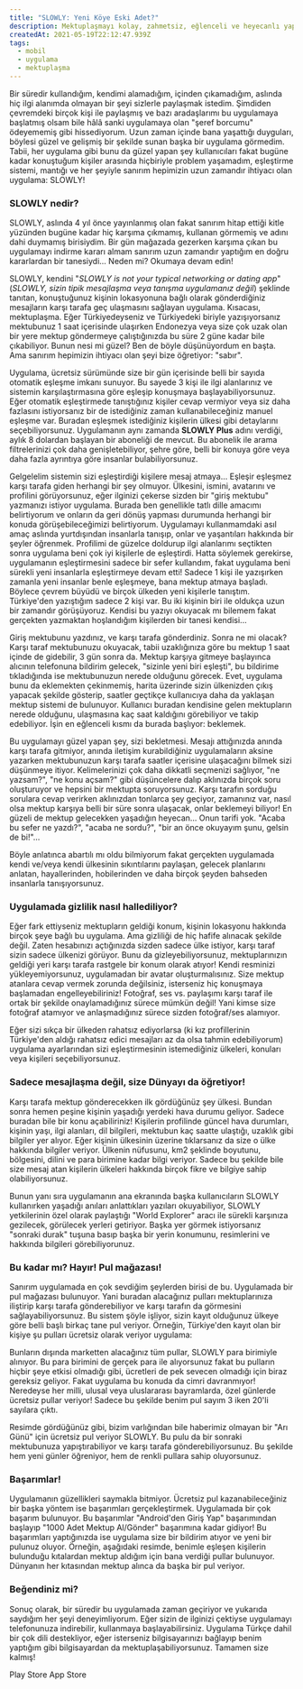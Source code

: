```yaml
---
title: "SLOWLY: Yeni Köye Eski Adet?"
description: Mektuplaşmayı kolay, zahmetsiz, eğlenceli ve heyecanlı yapan uygulama SLOWLY hakkında keni görüşlerim ve fikirlerim!
createdAt: 2021-05-19T22:12:47.939Z
tags:
  - mobil
  - uygulama
  - mektuplaşma
---
```


Bir süredir kullandığım, kendimi alamadığım, içinden çıkamadığım, aslında hiç ilgi alanımda olmayan bir şeyi sizlerle paylaşmak istedim. Şimdiden çevremdeki birçok kişi ile paylaşmış ve bazı aradaşlarımı bu uygulamaya başlatmış olsam bile hâlâ sanki uygulamaya olan "şeref borcumu" ödeyememiş gibi hissediyorum. Uzun zaman içinde bana yaşattığı duyguları, böylesi güzel ve gelişmiş bir şekilde sunan başka bir uygulama görmedim. Tabii, her uygulama gibi bunu da güzel yapan şey kullanıcıları fakat bugüne kadar konuştuğum kişiler arasında hiçbiriyle problem yaşamadım, eşleştirme sistemi, mantığı ve her şeyiyle sanırım hepimizin uzun zamandır ihtiyacı olan uygulama: SLOWLY!

### SLOWLY nedir?

SLOWLY, aslında 4 yıl önce yayınlanmış olan fakat sanırım hitap ettiği kitle yüzünden bugüne kadar hiç karşıma çıkmamış, kullanan görmemiş ve adını dahi duymamış birisiydim. Bir gün mağazada gezerken karşıma çıkan bu uygulamayı indirme kararı almam sanırım uzun zamandır yaptığım en doğru kararlardan bir tanesiydi... Neden mi? Okumaya devam edin!

SLOWLY, kendini "_SLOWLY is not your typical networking or dating app_" (_SLOWLY, sizin tipik mesajlaşma veya tanışma uygulamanız değil_) şeklinde tanıtan, konuştuğunuz kişinin lokasyonuna bağlı olarak gönderdiğiniz mesajların karşı tarafa geç ulaşmasını sağlayan uygulama. Kısacası, mektuplaşma. Eğer Türkiyedeyseniz ve Türkiyedeki biriyle yazışıyorsanız mektubunuz 1 saat içerisinde ulaşırken Endonezya veya size çok uzak olan bir yere mektup göndermeye çalıştığınızda bu süre 2 güne kadar bile çıkabiliyor. Bunun nesi mi güzel? Ben de böyle düşünüyordum en başta. Ama sanırım hepimizin ihtiyacı olan şeyi bize öğretiyor: "sabır".

Uygulama, ücretsiz sürümünde size bir gün içerisinde belli bir sayıda otomatik eşleşme imkanı sunuyor. Bu sayede 3 kişi ile ilgi alanlarınız ve sistemin karşılaştırmasına göre eşleşip konuşmaya başlayabiliyorsunuz. Eğer otomatik eşleştirmede tanıştığınız kişiler cevap vermiyor veya siz daha fazlasını istiyorsanız bir de istediğiniz zaman kullanabileceğiniz manuel eşleşme var. Buradan eşleşmek istediğiniz kişilerin ülkesi gibi detaylarını seçebiliyorsunuz. Uygulamanın aynı zamanda **SLOWLY Plus** adını verdiği, aylık 8 dolardan başlayan bir aboneliği de mevcut. Bu abonelik ile arama filtrelerinizi çok daha genişletebiliyor, şehre göre, belli bir konuya göre veya daha fazla ayrıntıya göre insanlar bulabiliyorsunuz.

Gelgelelim sistemin sizi eşleştirdiği kişilere mesaj atmaya... Eşleşir eşleşmez karşı tarafa giden herhangi bir şey olmuyor. Ülkesini, ismini, avatarını ve profilini görüyorsunuz, eğer ilginizi çekerse sizden bir "giriş mektubu" yazmanızı istiyor uygulama. Burada ben genellikle tatlı dille amacımı belirtiyorum ve onların da geri dönüş yapması durumunda herhangi bir konuda görüşebileceğimizi belirtiyorum. Uygulamayı kullanmamdaki asıl amaç aslında yurtdışından insanlarla tanışıp, onlar ve yaşantıları hakkında bir şeyler öğrenmek. Profilimi de güzelce doldurup ilgi alanlarımı seçtikten sonra uygulama beni çok iyi kişilerle de eşleştirdi. Hatta söylemek gerekirse, uygulamanın eşleştirmesini sadece bir sefer kullandım, fakat uygulama beni sürekli yeni insanlarla eşleştirmeye devam etti! Sadece 1 kişi ile yazışırken zamanla yeni insanlar benle eşleşmeye, bana mektup atmaya başladı. Böylece çevrem büyüdü ve birçok ülkeden yeni kişilerle tanıştım. Türkiye'den yazıştığım sadece 2 kişi var. Bu iki kişinin biri ile oldukça uzun bir zamandır görüşüyoruz. Kendisi bu yazıyı okuyacak mı bilemem fakat gerçekten yazmaktan hoşlandığım kişilerden bir tanesi kendisi...

Giriş mektubunu yazdınız, ve karşı tarafa gönderdiniz. Sonra ne mi olacak? Karşı taraf mektubunuzu okuyacak, tabii uzaklığınıza göre bu mektup 1 saat içinde de gidebilir, 3 gün sonra da. Mektup karşıya gitmeye başlayınca alıcının telefonuna bildirim gelecek, "sizinle yeni biri eşleşti", bu bildirime tıkladığında ise mektubunuzun nerede olduğunu görecek. Evet, uygulama bunu da eklemekten çekinmemiş, harita üzerinde sizin ülkenizden çıkış yapacak şekilde gösterip, saatler geçtikçe kullanıcıya daha da yaklaşan mektup sistemi de bulunuyor. Kullanıcı buradan kendisine gelen mektupların nerede olduğunu, ulaşmasına kaç saat kaldığını görebiliyor ve takip edebiliyor. İşin en eğlenceli kısmı da burada başlıyor: beklemek.

Bu uygulamayı güzel yapan şey, sizi bekletmesi. Mesajı attığınızda anında karşı tarafa gitmiyor, anında iletişim kurabildiğiniz uygulamaların aksine yazarken mektubunuzun karşı tarafa saatler içerisine ulaşacağını bilmek sizi düşünmeye itiyor. Kelimelerinizi çok daha dikkatli seçmenizi sağlıyor, "ne yazsam?", "ne konu açsam?" gibi düşüncelere dalıp aklınızda birçok soru oluşturuyor ve hepsini bir mektupta soruyorsunuz. Karşı tarafın sorduğu sorulara cevap verirken aklınızdan tonlarca şey geçiyor, zamanınız var, nasıl olsa mektup karşıya belli bir süre sonra ulaşacak, onlar beklemeyi biliyor! En güzeli de mektup gelecekken yaşadığın heyecan... Onun tarifi yok. "Acaba bu sefer ne yazdı?", "acaba ne sordu?", "bir an önce okuyayım şunu, gelsin de bi!"...

Böyle anlatınca abartılı mı oldu bilmiyorum fakat gerçekten uygulamada kendi ve/veya kendi ülkesinin sıkıntılarını paylaşan, gelecek planlarını anlatan, hayallerinden, hobilerinden ve daha birçok şeyden bahseden insanlarla tanışıyorsunuz.

### Uygulamada gizlilik nasıl hallediliyor?

Eğer fark ettiyseniz mektupların geldiği konum, kişinin lokasyonu hakkında birçok şeye bağlı bu uygulama. Ama gizliliği de hiç hafife alınacak şekilde değil. Zaten hesabınızı açtığınızda sizden sadece ülke istiyor, karşı taraf sizin sadece ülkenizi görüyor. Bunu da gizleyebiliyorsunuz, mektuplarınızın geldiği yeri karşı tarafa rastgele bir konum olarak atıyor! Kendi resminizi yükleyemiyorsunuz, uygulamadan bir avatar oluşturmalısınız. Size mektup atanlara cevap vermek zorunda değilsiniz, isterseniz hiç konuşmaya başlamadan engelleyebiliriniz! Fotoğraf, ses vs. paylaşımı karşı taraf ile ortak bir şekilde onaylamadığınız sürece mümkün değil! Yani kimse size fotoğraf atamıyor ve anlaşmadığınız sürece sizden fotoğraf/ses alamıyor.

Eğer sizi sıkça bir ülkeden rahatsız ediyorlarsa (ki kız profillerinin Türkiye'den aldığı rahatsız edici mesajları az da olsa tahmin edebiliyorum) uygulama ayarlarından sizi eşleştirmesinin istemediğiniz ülkeleri, konuları veya kişileri seçebiliyorsunuz.

### Sadece mesajlaşma değil, size Dünyayı da öğretiyor!

Karşı tarafa mektup gönderecekken ilk gördüğünüz şey ülkesi. Bundan sonra hemen peşine kişinin yaşadığı yerdeki hava durumu geliyor. Sadece buradan bile bir konu açabiliriniz! Kişilerin profilinde güncel hava durumları, kişinin yaşı, ilgi alanları, dil bilgileri, mektubun kaç saatte ulaştığı, uzaklık gibi bilgiler yer alıyor. Eğer kişinin ülkesinin üzerine tıklarsanız da size o ülke hakkında bilgiler veriyor. Ülkenin nüfusunu, km2 şeklinde boyutunu, bölgesini, dilini ve para birimine kadar bilgi veriyor. Sadece bu şekilde bile size mesaj atan kişilerin ülkeleri hakkında birçok fikre ve bilgiye sahip olabiliyorsunuz.

Bunun yanı sıra uygulamanın ana ekranında başka kullanıcıların SLOWLY kullanırken yaşadığı anıları anlattıkları yazıları okuyabiliyor, SLOWLY yetkilerinin özel olarak paylaştığı "World Explorer" aracı ile sürekli karşınıza gezilecek, görülecek yerleri getiriyor. Başka yer görmek istiyorsanız "sonraki durak" tuşuna basıp başka bir yerin konumunu, resimlerini ve hakkında bilgileri görebiliyorunuz.

### Bu kadar mı? Hayır! Pul mağazası!

Sanırım uygulamada en çok sevdiğim şeylerden birisi de bu. Uygulamada bir pul mağazası bulunuyor. Yani buradan alacağınız pulları mektuplarınıza iliştirip karşı tarafa gönderebiliyor ve karşı tarafın da görmesini sağlayabiliyorsunuz. Bu sistem şöyle işliyor, sizin kayıt olduğunuz ülkeye göre belli başlı birkaç tane pul veriyor. Örneğin, Türkiye'den kayıt olan bir kişiye şu pulları ücretsiz olarak veriyor uygulama:

<smart-image src="https://i.imgur.com/TDj6Cxy.jpeg" title="Lokasyon bazlı pullar"></smart-image>

Bunların dışında marketten alacağınız tüm pullar, SLOWLY para birimiyle alınıyor. Bu para birimini de gerçek para ile alıyorsunuz fakat bu pulların hiçbir şeye etkisi olmadığı gibi, ücretleri de pek sevecen olmadığı için biraz gereksiz geliyor. Fakat uygulama bu konuda da cimri davranmıyor! Neredeyse her milli, ulusal veya uluslararası bayramlarda, özel günlerde ücretsiz pullar veriyor! Sadece bu şekilde benim pul sayım 3 iken 20'li sayılara çıktı.

<smart-image src="https://i.imgur.com/e4ph288.jpeg" title="Mağazada bedava verilen pul"></smart-image>

Resimde gördüğünüz gibi, bizim varlığından bile haberimiz olmayan bir "Arı Günü" için ücretsiz pul veriyor SLOWLY. Bu pulu da bir sonraki mektubunuza yapıştırabiliyor ve karşı tarafa gönderebiliyorsunuz. Bu şekilde hem yeni günler öğreniyor, hem de renkli pullara sahip oluyorsunuz.

### Başarımlar!

Uygulamanın güzellikleri saymakla bitmiyor. Ücretsiz pul kazanabileceğiniz bir başka yöntem ise başarımları gerçekleştirmek. Uygulamada bir çok başarım bulunuyor. Bu başarımlar "Android'den Giriş Yap" başarımından başlayıp "1000 Adet Mektup Al/Gönder" başarımına kadar gidiyor! Bu başarımları yaptığınızda ise uygulama size bir bildirim atıyor ve yeni bir pulunuz oluyor. Örneğin, aşağıdaki resimde, benimle eşleşen kişilerin bulunduğu kıtalardan mektup aldığım için bana verdiği pullar bulunuyor. Dünyanın her kıtasından mektup alınca da başka bir pul veriyor.

<smart-image src="https://i.imgur.com/YBckA94.jpeg" title="Başarımlardan kazanılan pullar menüsü"></smart-image>

### Beğendiniz mi?

Sonuç olarak, bir süredir bu uygulamada zaman geçiriyor ve yukarıda saydığım her şeyi deneyimliyorum. Eğer sizin de ilginizi çektiyse uygulamayı telefonunuza indirebilir, kullanmaya başlayabilirsiniz. Uygulama Türkçe dahil bir çok dili destekliyor, eğer isterseniz bilgisayarınızı bağlayıp benim yaptığım gibi bilgisayardan da mektuplaşabiliyorsunuz. Tamamen size kalmış!

<div class="flex flex-wrap space-x-4">
  <smart-link href="https://play.google.com/store/apps/details?id=com.slowlyapp" class="rounded flex space-x-2 bg-gray-100 py-2 px-4 transition-shadow text-gray-900 hover:shadow-md items-center dark:bg-gray-800 dark:text-gray-100" blank>
    <icon-dev brand="PlayStore" class="h-5 w-5"></icon-dev>
    <span>Play Store</span>
  </smart-link>

  <smart-link href="https://apps.apple.com/app/slowly/id1199811908" class="rounded flex space-x-2 bg-gray-100 py-2 px-4 transition-shadow text-gray-900 hover:shadow-md items-center dark:bg-gray-800 dark:text-gray-100" blank>
    <icon-dev brand="AppStore" class="h-5 w-5"></icon-dev>
    <span>App Store</span>
  </smart-link>
</div>
